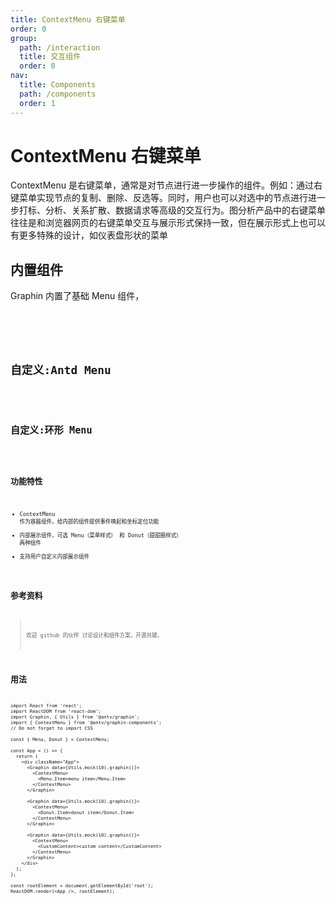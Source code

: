 ```yaml
---
title: ContextMenu 右键菜单
order: 0
group:
  path: /interaction
  title: 交互组件
  order: 0
nav:
  title: Components
  path: /components
  order: 1
---
```


# ContextMenu 右键菜单

ContextMenu 是右键菜单，通常是对节点进行进一步操作的组件。例如：通过右键菜单实现节点的复制、删除、反选等。同时，用户也可以对选中的节点进行进一步打标、分析、关系扩散、数据请求等高级的交互行为。图分析产品中的右键菜单往往是和浏览器网页的右键菜单交互与展示形式保持一致，但在展示形式上也可以有更多特殊的设计，如仪表盘形状的菜单

## 内置组件

Graphin 内置了基础 Menu 组件，

<code src='./demos/index' >
<!-- <API src='./Menu.tsx'> -->
<API src='./Menu.tsx' >

## 自定义:Antd Menu

<code src='./demos/AntdMenu' >

## 自定义:环形 Menu

<code src='./demos/PieMenu' >

## 功能特性

- ContextMenu 作为容器组件，给内部的组件提供事件唤起和坐标定位功能
- 内部展示组件，可选 Menu（菜单样式） 和 Donut（甜甜圈样式） 两种组件
- 支持用户自定义内部展示组件

## 参考资料

> 欢迎 github 的伙伴 讨论设计和组件方案，开源共建。

## 用法

```tsx | pure
import React from 'react';
import ReactDOM from 'react-dom';
import Graphin, { Utils } from '@antv/graphin';
import { ContextMenu } from '@antv/graphin-components';
// Do not forget to import CSS

const { Menu, Donut } = ContextMenu;

const App = () => {
  return (
    <div className="App">
      <Graphin data={Utils.mock(10).graphin()}>
        <ContextMenu>
          <Menu.Item>menu item</Menu.Item>
        </ContextMenu>
      </Graphin>

      <Graphin data={Utils.mock(10).graphin()}>
        <ContextMenu>
          <Donut.Item>donut item</Donut.Item>
        </ContextMenu>
      </Graphin>

      <Graphin data={Utils.mock(10).graphin()}>
        <ContextMenu>
          <CustomContent>custom content</CustomContent>
        </ContextMenu>
      </Graphin>
    </div>
  );
};

const rootElement = document.getElementById('root');
ReactDOM.render(<App />, rootElement);
```
